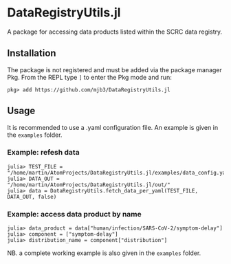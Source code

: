 # DataRegistryUtils.jl
A package for accessing data products listed within the SCRC data registry.

## Installation

The package is not registered and must be added via the package manager Pkg.
From the REPL type `]` to enter the Pkg mode and run:

```
pkg> add https://github.com/mjb3/DataRegistryUtils.jl
```

## Usage

It is recommended to use a .yaml configuration file. An example is given in the `examples` folder.

### Example: refesh data

```
julia> TEST_FILE = "/home/martin/AtomProjects/DataRegistryUtils.jl/examples/data_config.yaml"
julia> DATA_OUT = "/home/martin/AtomProjects/DataRegistryUtils.jl/out/"
julia> data = DataRegistryUtils.fetch_data_per_yaml(TEST_FILE, DATA_OUT, false)
```

### Example: access data product by name

```
julia> data_product = data["human/infection/SARS-CoV-2/symptom-delay"]
julia> component = ["symptom-delay"]
julia> distribution_name = component["distribution"]
```

NB. a complete working example is also given in the `examples` folder.
